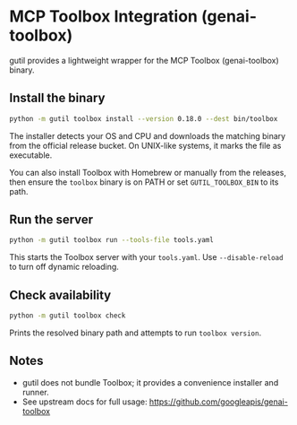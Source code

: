 # MCP Toolbox Integration (genai-toolbox)

gutil provides a lightweight wrapper for the MCP Toolbox (genai-toolbox) binary.

## Install the binary

```sh
python -m gutil toolbox install --version 0.18.0 --dest bin/toolbox
```

The installer detects your OS and CPU and downloads the matching binary from the
official release bucket. On UNIX-like systems, it marks the file as executable.

You can also install Toolbox with Homebrew or manually from the releases, then
ensure the `toolbox` binary is on PATH or set `GUTIL_TOOLBOX_BIN` to its path.

## Run the server

```sh
python -m gutil toolbox run --tools-file tools.yaml
```

This starts the Toolbox server with your `tools.yaml`. Use `--disable-reload`
to turn off dynamic reloading.

## Check availability

```sh
python -m gutil toolbox check
```

Prints the resolved binary path and attempts to run `toolbox version`.

## Notes

- gutil does not bundle Toolbox; it provides a convenience installer and runner.
- See upstream docs for full usage: https://github.com/googleapis/genai-toolbox

